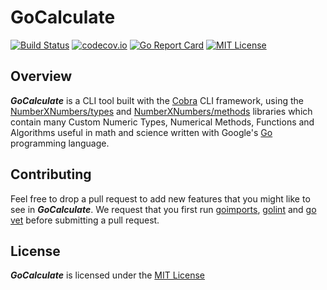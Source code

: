 # GoCalculate

[![Build Status](https://travis-ci.org/NumberXNumbers/GoCalculate.svg?branch=master)](https://travis-ci.org/NumberXNumbers/GoCalculate)
[![codecov.io](https://codecov.io/github/NumberXNumbers/GoCalculate/coverage.svg?branch=master)](https://codecov.io/github/NumberXNumbers/GoCalculate?branch=master)
[![Go Report Card](https://goreportcard.com/badge/github.com/NumberXNumbers/GoCalculate)](https://goreportcard.com/report/github.com/NumberXNumbers/GoCalculate)
[![MIT License](https://img.shields.io/badge/License-MIT-blue.svg)](https://raw.githubusercontent.com/NumberXNumbers/GoCalculate/master/LICENSE)

## Overview

**_GoCalculate_** is a CLI tool built with the [Cobra](https://github.com/spf13/cobra) CLI framework, using the [NumberXNumbers/types](https://github.com/NumberXNumbers/types) and [NumberXNumbers/methods](https://github.com/NumberXNumbers/methods) libraries which contain many Custom Numeric Types, Numerical Methods, Functions and Algorithms useful in math and science written with Google's [Go](https://golang.org/) programming language.

## Contributing

Feel free to drop a pull request to add new features that you might like to see in **_GoCalculate_**. We request that you first run [goimports](https://godoc.org/golang.org/x/tools/cmd/goimports), [golint](https://github.com/golang/lint) and [go vet](https://golang.org/cmd/vet/) before submitting a pull request.

## License

**_GoCalculate_** is licensed under the [MIT License](https://opensource.org/licenses/MIT)
